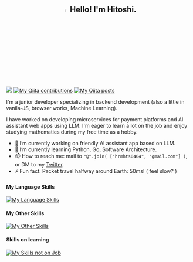 <h2 align="center"><a href="https://www.gautamkrishnar.com/"><img src="https://media.giphy.com/media/hvRJCLFzcasrR4ia7z/giphy.gif" width="5%"></a>Hello! I'm Hitoshi.</h2>

[![](https://komarev.com/ghpvc/?username=hitoshi44)](https://github.com/antonkomarev/github-profile-views-counter)
[![My Qiita contributions](https://qiita-badge.apiapi.app/s/hitoshi44/contributions.svg)](http://qiita.com/hitoshi44)
[![My Qiita posts](https://qiita-badge.apiapi.app/s/hitoshi44/posts.svg)](http://qiita.com/hitoshi44)

I'm a junior developer specializing in backend development (also a little in vanila-JS, browser works, Machine Learning).

I have worked on developing microservices for payment platforms and AI assistant web apps using LLM. I'm eager to learn a lot on the job and enjoy studying mathematics during my free time as a hobby.

- 🔭 I’m currently working on friendly AI assistant app based on LLM.
- 🌱 I’m currently learning Python, Go, Software Architecture.
- 📫 How to reach me: mail to `"@".join( ["hrmhts0404", "gmail.com"] )`, or DM to my [Twitter](https://twitter.com/hitoshi404).
- ⚡ Fun fact: Packet travel halfway around Earth: 50ms! ( feel slow? )

#### My Language Skills
[![My Language Skills](https://skillicons.dev/icons?i=go,python,js,bash)](https://skillicons.dev)
#### My Other Skills
[![My Other Skills](https://skillicons.dev/icons?i=linux,git,docker,kubernetes,,mysql,nginx,nodejs,aws)](https://skillicons.dev)
#### Skills on learning
[![My Skills not on Job](https://skillicons.dev/icons?i=rust,nim,c,sqlite)](https://skillicons.dev)
